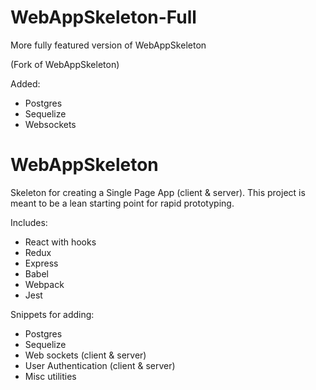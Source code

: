 # WebAppSkeleton-Full
More fully featured version of WebAppSkeleton

(Fork of WebAppSkeleton)

Added:
* Postgres
* Sequelize
* Websockets

# WebAppSkeleton
Skeleton for creating a Single Page App (client & server). This project is meant to be a lean starting point for rapid prototyping.

Includes:
* React with hooks
* Redux
* Express
* Babel
* Webpack
* Jest

Snippets for adding:
* Postgres
* Sequelize
* Web sockets (client & server)
* User Authentication (client & server)
* Misc utilities
